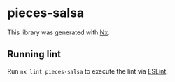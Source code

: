 # pieces-salsa

This library was generated with [Nx](https://nx.dev).

## Running lint

Run `nx lint pieces-salsa` to execute the lint via [ESLint](https://eslint.org/).
